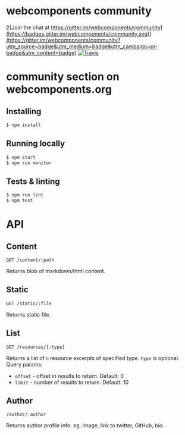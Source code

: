 # webcomponents community

[![Join the chat at https://gitter.im/webcomponents/community](https://badges.gitter.im/webcomponents/community.svg)](https://gitter.im/webcomponents/community?utm_source=badge&utm_medium=badge&utm_campaign=pr-badge&utm_content=badge)
[![Travis](https://img.shields.io/travis/webcomponents/community.svg)](https://travis-ci.org/webcomponents/community)
# community section on webcomponents.org
## Installing
```bash
$ npm install
```

## Running locally
```bash
$ npm start
$ npm run monitor
```

## Tests & linting
```bash
$ npm run lint
$ npm test
```

# API

## Content
```
GET /content/:path
```
Returns blob of markdown/html content.

## Static
```
GET /static/:file
```
Returns static file.

## List
```
GET /resources/[:type]
```
Returns a list of `n` resource excerpts of specified type.
`type` is optional.
Query params:
 * `offset` - offset in results to return. Default: 0
 * `limit` - number of results to return. Default: 10

## Author
```
/author/:author
```
Returns author profile info. eg. image, link to twitter, GitHub, bio.
